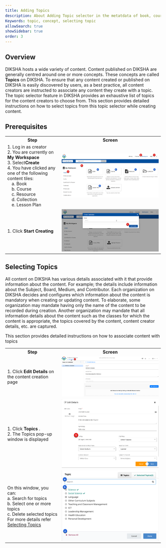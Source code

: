 ```yaml
---
title: Adding Topics
description: About Adding Topic selector in the metatdata of book, course, collection, resource, and lesson plan 
Keywords: topic, concept, selecting topic
allowSearch: true
showSidebar: true
order: 3
---
```


## Overview

DIKSHA hosts a wide variety of content. Content published on DIKSHA are generally centred around one or more concepts. These concepts are called **Topics** on DIKSHA. To ensure that any content created or published on DIKSHA is easily discovered by users, as a best practice, all content creators are instructed to associate any content they create with a topic. The topic selector feature in DIKSHA provides an exhaustive list of topics for the content creators to choose from. This section provides detailed instructions on how to select topics from this topic selector while creating content.

## Prerequisites

<table>
  <tr>
    <th style="width:35%;">Step</th>
    <th style="width:65%;">Screen</th>
  </tr>
  <tr>
    <td>1. Log in as creator
    <br>2. You are currently on <b>My Workspace</b>
    <br>3. Select<b>Create</b> 
    <br>4. You have clicked any one of the following content tiles: 
    <br>&emsp;a. Book 
    <br>&emsp;b. Course
    <br>&emsp;c. Resource
    <br>&emsp;d. Collection
    <br>&emsp;e. Lesson Plan
    </td>
    <td><img src="../common/images/topic_tree/workspace.png"></td>
  </tr>
    <tr>
      <td>1. Click <b>Start Creating</b> </td>
      <td><img src="../common/images/topic_tree/topictree1.png"></td>
   </tr>
  </table>

## Selecting Topics

All content on DIKSHA has various details associated with it that provide information about the content. For example; the details include information about the Subject, Board, Medium, and Contributor. Each organization on DIKSHA decides and configures which information about the content is mandatory when creating or updating content. To elaborate, some organization may mandate having only the name of the content to be recorded during creation. Another organization may mandate that all information details about the content such as the classes for which the content is appropriate, the topics covered by the content, content creator details, etc. are captured.  

This section provides detailed instructions on how to associate content with topics

<table>
  <tr>
    <th style="width:35%;">Step</th>
    <th style="width:65%;">Screen</th>
  </tr> 
  <tr>
      <td>1. Click <b>Edit Details</b> on the content creation page
    </td>
    <td><img src="../common/images/topic_tree/topictree2.png"></td>
  </tr> 
  <tr>
    <td>1. Click <b>Topics </b>. <br>2. The Topics pop-up window is displayed </td> 
      <td><img src="../common/images/topic_tree/topictree3.png"></td>
  </tr> 
   <tr>
     <td> On this window, you can:
      <br>a. Search for topics <br>b. Select one or more topics
     <br>c. Delete selected topics <br> For more details refer <a href="/help/creator/common/selecting_topics.html" target="_blank"> Selecting Topics</a></td>
    <td><img src="../common/images/topic_tree/topictree4.png"></td>
</tr>
</table>



